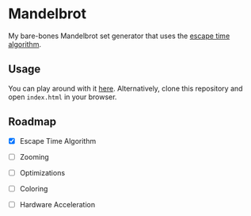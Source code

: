 # Mandelbrot

My bare-bones Mandelbrot set generator that uses the [escape time algorithm](https://en.wikipedia.org/wiki/Mandelbrot_set#Escape_time_algorithm).

## Usage

You can play around with it [here](https://rsazizov.github.io/mandelbrot/index.html). Alternatively, clone this repository and open `index.html` in your browser.

## Roadmap

- [x] Escape Time Algorithm
- [ ] Zooming
- [ ] Optimizations
- [ ] Coloring
- [ ] Hardware Acceleration

